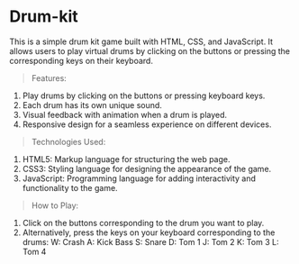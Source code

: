# Drum-kit
This is a simple drum kit game built with HTML, CSS, and JavaScript. It allows users to play virtual drums by clicking on the buttons or pressing the corresponding keys on their keyboard.

> Features:
1. Play drums by clicking on the buttons or pressing keyboard keys.
2. Each drum has its own unique sound.
3. Visual feedback with animation when a drum is played.
4. Responsive design for a seamless experience on different devices.

> Technologies Used:
1. HTML5: Markup language for structuring the web page.
2. CSS3: Styling language for designing the appearance of the game.
3. JavaScript: Programming language for adding interactivity and functionality to the game.

> How to Play:
1. Click on the buttons corresponding to the drum you want to play.
2. Alternatively, press the keys on your keyboard corresponding to the drums:
      W: Crash
      A: Kick Bass
      S: Snare
      D: Tom 1
      J: Tom 2
      K: Tom 3
      L: Tom 4
